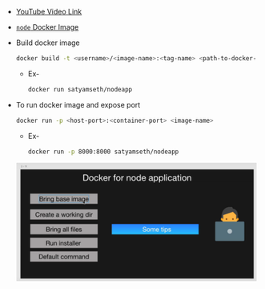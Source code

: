 - [YouTube Video Link](https://youtu.be/teGWyCpLNLo?si=_CkTAG9U1pVU9_h3)

- [`node` Docker Image](https://hub.docker.com/_/node)

- Build docker image

    ```sh
    docker build -t <username>/<image-name>:<tag-name> <path-to-docker-file>
    ```

    - Ex-

        ```sh
        docker run satyamseth/nodeapp
        ```


- To run docker image and expose port

    ```sh
    docker run -p <host-port>:<container-port> <image-name> 
    ```

    - Ex-

        ```sh
        docker run -p 8000:8000 satyamseth/nodeapp
        ```

    ![flow](flow.png)